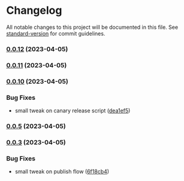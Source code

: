 # Changelog

All notable changes to this project will be documented in this file. See [standard-version](https://github.com/conventional-changelog/standard-version) for commit guidelines.

### [0.0.12](https://github.com/GlitchTech-Developments/proman/compare/v0.0.11...v0.0.12) (2023-04-05)

### [0.0.11](https://github.com/GlitchTech-Developments/proman/compare/v0.0.10...v0.0.11) (2023-04-05)

### [0.0.10](https://github.com/GlitchTech-Developments/proman/compare/v0.0.9...v0.0.10) (2023-04-05)


### Bug Fixes

* small tweak on canary release script ([dea1ef5](https://github.com/GlitchTech-Developments/proman/commit/dea1ef552724656215cc5eacb25249131b7592ca))

### [0.0.5](https://github.com/GlitchTech-Developments/proman/compare/v0.0.9...v0.0.5) (2023-04-05)

### [0.0.3](https://github.com/GlitchTech-Developments/proman/compare/v0.0.2...v0.0.3) (2023-04-05)

### Bug Fixes

-   small tweak on publish flow ([6f18cb4](https://github.com/GlitchTech-Developments/proman/commit/6f18cb42a1539751b9c62e00b8d4f9e9884840ff))
